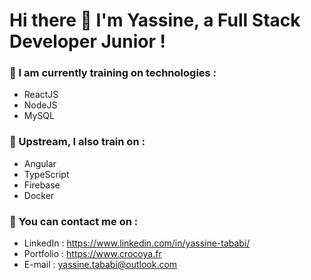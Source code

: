 # Hi there 👋 I'm Yassine, a Full Stack Developer Junior ! 

### 🔭 I am currently training on technologies :
- ReactJS
- NodeJS
- MySQL

### 🌱 Upstream, I also train on :
- Angular
- TypeScript
- Firebase
- Docker 

### 💬 You can contact me on :
- LinkedIn : https://www.linkedin.com/in/yassine-tababi/
- Portfolio : https://www.crocoya.fr
- E-mail : yassine.tababi@outlook.com


<!--
**crocoya/crocoya** is a ✨ _special_ ✨ repository because its `README.md` (this file) appears on your GitHub profile.

Here are some ideas to get you started:

- 🔭 I’m currently working on ...
- 🌱 I’m currently learning ...
- 👯 I’m looking to collaborate on ...
- 🤔 I’m looking for help with ...
- 💬 Ask me about ...
- 📫 How to reach me: ...
- 😄 Pronouns: ...
- ⚡ Fun fact: ...
-->
